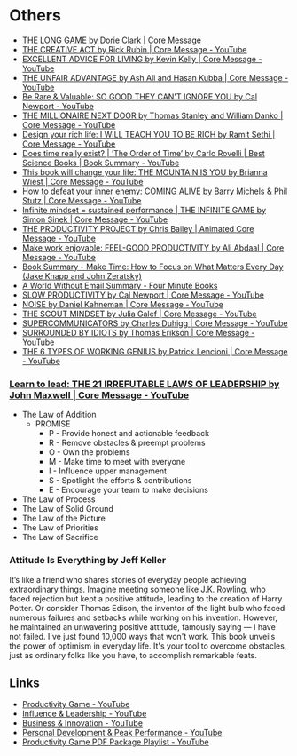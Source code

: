 # Others

- [THE LONG GAME by Dorie Clark | Core Message](https://www.youtube.com/watch?v=s5T-YLPTfiU)
- [THE CREATIVE ACT by Rick Rubin | Core Message - YouTube](https://www.youtube.com/watch?v=eDwSiuTJ434)
- [EXCELLENT ADVICE FOR LIVING by Kevin Kelly | Core Message - YouTube](https://www.youtube.com/watch?v=vywKzdaxXK8&ab_channel=ProductivityGame)
- [THE UNFAIR ADVANTAGE by Ash Ali and Hasan Kubba | Core Message - YouTube](https://www.youtube.com/watch?v=FXty4TQQWoU)
- [Be Rare & Valuable: SO GOOD THEY CAN'T IGNORE YOU by Cal Newport - YouTube](https://www.youtube.com/watch?v=DFjTD8v7xuw)
- [THE MILLIONAIRE NEXT DOOR by Thomas Stanley and William Danko | Core Message - YouTube](https://www.youtube.com/watch?v=aYy7QK1MDk4)
- [Design your rich life: I WILL TEACH YOU TO BE RICH by Ramit Sethi | Core Message - YouTube](https://www.youtube.com/watch?v=vybSDRL6C3g)
- [Does time really exist? | ‘The Order of Time’ by Carlo Rovelli | Best Science Books | Book Summary - YouTube](https://www.youtube.com/watch?v=fS_2NqD1K8s)
- [This book will change your life: THE MOUNTAIN IS YOU by Brianna Wiest | Core Message - YouTube](https://www.youtube.com/watch?v=neIfuuLNUzU)
- [How to defeat your inner enemy: COMING ALIVE by Barry Michels & Phil Stutz | Core Message - YouTube](https://www.youtube.com/watch?v=AFFPoz8bPZ0)
- [Infinite mindset = sustained performance | THE INFINITE GAME by Simon Sinek | Core Message - YouTube](https://www.youtube.com/watch?v=jQU36VGWV_o)
- [THE PRODUCTIVITY PROJECT by Chris Bailey | Animated Core Message - YouTube](https://youtu.be/fUabJO4UAso?si=ne70pbwMiJ2FYTlW)
- [Make work enjoyable: FEEL-GOOD PRODUCTIVITY by Ali Abdaal | Core Message - YouTube](https://www.youtube.com/watch?v=F-PnVe9RxrM&ab_channel=ProductivityGame)
- [Book Summary - Make Time: How to Focus on What Matters Every Day (Jake Knapp and John Zeratsky)](https://readingraphics.com/book-summary-make-time/)
- [A World Without Email Summary - Four Minute Books](https://fourminutebooks.com/a-world-without-email-summary/)
- [SLOW PRODUCTIVITY by Cal Newport | Core Message - YouTube](https://www.youtube.com/watch?v=TJFuTZqAX5E&ab_channel=ProductivityGame)
- [NOISE by Daniel Kahneman | Core Message - YouTube](https://www.youtube.com/watch?v=wBHFeMblT5g&ab_channel=ProductivityGame)
- [THE SCOUT MINDSET by Julia Galef | Core Message - YouTube](https://www.youtube.com/watch?v=5L3CbdjeNRA&ab_channel=ProductivityGame)
- [SUPERCOMMUNICATORS by Charles Duhigg | Core Message - YouTube](https://www.youtube.com/watch?v=308NQsiDrcE&ab_channel=ProductivityGame)
- [SURROUNDED BY IDIOTS by Thomas Erikson | Core Message - YouTube](https://www.youtube.com/watch?v=kkATORyBsug&ab_channel=ProductivityGame)
- [THE 6 TYPES OF WORKING GENIUS by Patrick Lencioni | Core Message - YouTube](https://www.youtube.com/watch?v=N4I4hA6u6CM)

### [Learn to lead: THE 21 IRREFUTABLE LAWS OF LEADERSHIP by John Maxwell | Core Message - YouTube](https://www.youtube.com/watch?v=QQhdiktL99w)

- The Law of Addition
    - PROMISE
        - P - Provide honest and actionable feedback
        - R - Remove obstacles & preempt problems
        - O - Own the problems
        - M - Make time to meet with everyone
        - I - Influence upper management
        - S - Spotlight the efforts & contributions
        - E - Encourage your team to make decisions
- The Law of Process
- The Law of Solid Ground
- The Law of the Picture
- The Law of Priorities
- The Law of Sacrifice

### Attitude Is Everything by Jeff Keller

It’s like a friend who shares stories of everyday people achieving extraordinary things. Imagine meeting someone like J.K. Rowling, who faced rejection but kept a positive attitude, leading to the creation of Harry Potter. Or consider Thomas Edison, the inventor of the light bulb who faced numerous failures and setbacks while working on his invention. However, he maintained an unwavering positive attitude, famously saying ― I have not failed. I've just found 10,000 ways that won't work. This book unveils the power of optimism in everyday life. It's your tool to overcome obstacles, just as ordinary folks like you have, to accomplish remarkable feats.

## Links

- [Productivity Game - YouTube](https://www.youtube.com/@ProductivityGame)
- [Influence & Leadership - YouTube](https://www.youtube.com/playlist?list=PL38v62je9cXbxHcw4XNXuQ5eD47q4FXpE)
- [Business & Innovation - YouTube](https://www.youtube.com/playlist?list=PL38v62je9cXZD5zvh6IDvAO0IosoPWgdo)
- [Personal Development & Peak Performance - YouTube](https://www.youtube.com/playlist?list=PL38v62je9cXb98wDY5q3fW-qN-KbQQeZa)
- [Productivity Game PDF Package Playlist - YouTube](https://www.youtube.com/playlist?list=PL38v62je9cXZuHv6WixrJr2zA2LJU0dYu)
